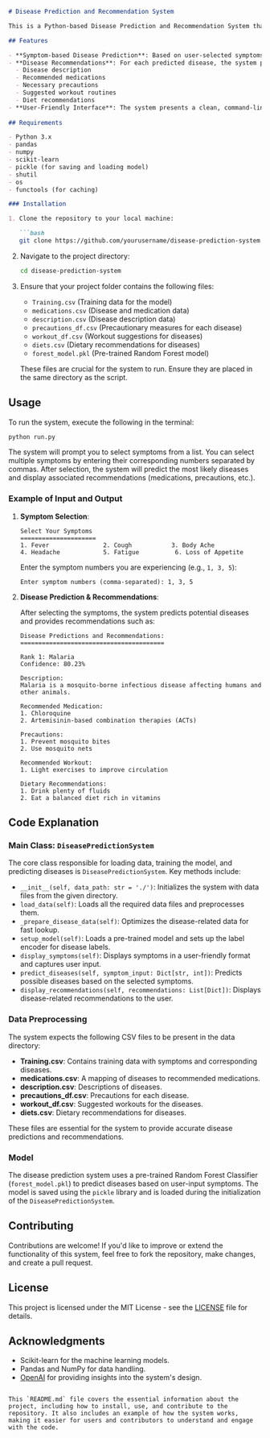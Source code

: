 
```markdown
# Disease Prediction and Recommendation System

This is a Python-based Disease Prediction and Recommendation System that uses machine learning models to predict possible diseases based on user-selected symptoms. It also provides personalized recommendations for medications, precautions, workouts, and diet plans related to the predicted diseases.

## Features

- **Symptom-based Disease Prediction**: Based on user-selected symptoms, the system predicts potential diseases using a pre-trained Random Forest model.
- **Disease Recommendations**: For each predicted disease, the system provides details such as:
  - Disease description
  - Recommended medications
  - Necessary precautions
  - Suggested workout routines
  - Diet recommendations
- **User-Friendly Interface**: The system presents a clean, command-line-based interface to guide the user in selecting symptoms and viewing recommendations.
  
## Requirements

- Python 3.x
- pandas
- numpy
- scikit-learn
- pickle (for saving and loading model)
- shutil
- os
- functools (for caching)

### Installation

1. Clone the repository to your local machine:

   ```bash
   git clone https://github.com/yourusername/disease-prediction-system.git
   ```

2. Navigate to the project directory:

   ```bash
   cd disease-prediction-system
   ```

3. Ensure that your project folder contains the following files:
   - `Training.csv` (Training data for the model)
   - `medications.csv` (Disease and medication data)
   - `description.csv` (Disease description data)
   - `precautions_df.csv` (Precautionary measures for each disease)
   - `workout_df.csv` (Workout suggestions for diseases)
   - `diets.csv` (Dietary recommendations for diseases)
   - `forest_model.pkl` (Pre-trained Random Forest model)

   These files are crucial for the system to run. Ensure they are placed in the same directory as the script.

## Usage

To run the system, execute the following in the terminal:

```bash
python run.py
```

The system will prompt you to select symptoms from a list. You can select multiple symptoms by entering their corresponding numbers separated by commas. After selection, the system will predict the most likely diseases and display associated recommendations (medications, precautions, etc.).

### Example of Input and Output

1. **Symptom Selection**:

   ```
   Select Your Symptoms
   =====================
   1. Fever               2. Cough           3. Body Ache
   4. Headache            5. Fatigue          6. Loss of Appetite
   ```

   Enter the symptom numbers you are experiencing (e.g., `1, 3, 5`):

   ```
   Enter symptom numbers (comma-separated): 1, 3, 5
   ```

2. **Disease Prediction & Recommendations**:

   After selecting the symptoms, the system predicts potential diseases and provides recommendations such as:

   ```
   Disease Predictions and Recommendations:
   ========================================

   Rank 1: Malaria
   Confidence: 80.23%
   
   Description:
   Malaria is a mosquito-borne infectious disease affecting humans and other animals.
   
   Recommended Medication:
   1. Chloroquine
   2. Artemisinin-based combination therapies (ACTs)
   
   Precautions:
   1. Prevent mosquito bites
   2. Use mosquito nets
   
   Recommended Workout:
   1. Light exercises to improve circulation
   
   Dietary Recommendations:
   1. Drink plenty of fluids
   2. Eat a balanced diet rich in vitamins
   ```

## Code Explanation

### Main Class: `DiseasePredictionSystem`

The core class responsible for loading data, training the model, and predicting diseases is `DiseasePredictionSystem`. Key methods include:

- `__init__(self, data_path: str = './')`: Initializes the system with data files from the given directory.
- `load_data(self)`: Loads all the required data files and preprocesses them.
- `_prepare_disease_data(self)`: Optimizes the disease-related data for fast lookup.
- `setup_model(self)`: Loads a pre-trained model and sets up the label encoder for disease labels.
- `display_symptoms(self)`: Displays symptoms in a user-friendly format and captures user input.
- `predict_diseases(self, symptom_input: Dict[str, int])`: Predicts possible diseases based on the selected symptoms.
- `display_recommendations(self, recommendations: List[Dict])`: Displays disease-related recommendations to the user.

### Data Preprocessing

The system expects the following CSV files to be present in the data directory:

- **Training.csv**: Contains training data with symptoms and corresponding diseases.
- **medications.csv**: A mapping of diseases to recommended medications.
- **description.csv**: Descriptions of diseases.
- **precautions_df.csv**: Precautions for each disease.
- **workout_df.csv**: Suggested workouts for the diseases.
- **diets.csv**: Dietary recommendations for diseases.

These files are essential for the system to provide accurate disease predictions and recommendations.

### Model

The disease prediction system uses a pre-trained Random Forest Classifier (`forest_model.pkl`) to predict diseases based on user-input symptoms. The model is saved using the `pickle` library and is loaded during the initialization of the `DiseasePredictionSystem`.

## Contributing

Contributions are welcome! If you'd like to improve or extend the functionality of this system, feel free to fork the repository, make changes, and create a pull request.

## License

This project is licensed under the MIT License - see the [LICENSE](LICENSE) file for details.

## Acknowledgments

- Scikit-learn for the machine learning models.
- Pandas and NumPy for data handling.
- [OpenAI](https://openai.com) for providing insights into the system's design.

```

This `README.md` file covers the essential information about the project, including how to install, use, and contribute to the repository. It also includes an example of how the system works, making it easier for users and contributors to understand and engage with the code.
